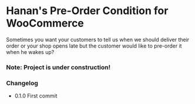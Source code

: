 # Hanan's Pre-Order Condition for WooCommerce

Sometimes you want your customers to tell us when we should deliver their order or your shop opens late but the customer would like to pre-order it when he wakes up?

### <strong>Note: Project is under construction!</strong>

### Changelog

- 0.1.0 First commit
